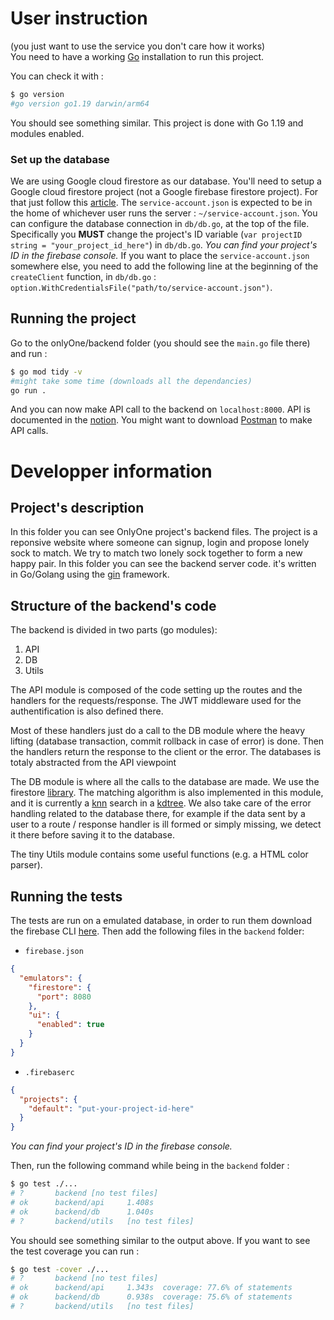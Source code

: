 # User instruction
(you just want to use the service you don't care how it works)  
You need to have a working [Go](https://go.dev/learn/) installation to run this project.

You can check it with :
```bash
$ go version
#go version go1.19 darwin/arm64
```
You should see something similar. This project is done with Go 1.19 and modules enabled.
### Set up the database
We are using Google cloud firestore as our database. You'll need to setup a Google cloud firestore project (not a Google firebase firestore project).
For that just follow this [article](https://cloud.google.com/firestore/docs/quickstart-servers#set_up_your_project). 
The `service-account.json` is expected to be in the home of whichever user runs the server : `~/service-account.json`.
You can configure the database connection in `db/db.go`, at the top of the file. Specifically you **MUST** change the project's ID variable (`var projectID string = "your_project_id_here"`) in `db/db.go`.
_You can find your project's ID in the firebase console._
If you want to place the `service-account.json` somewhere else, you need to add the following line at the beginning of the `createClient` function, in `db/db.go` : `option.WithCredentialsFile("path/to/service-account.json")`.


## Running the project
Go to the onlyOne/backend folder (you should see the `main.go` file there) and run :
```bash
$ go mod tidy -v
#might take some time (downloads all the dependancies)
go run .
```
And you can now make API call to the backend on `localhost:8000`. 
API is documented in the [notion](https://www.notion.so/webblitchy/Sp-cification-API-049c86e231324f048c2d2569b49a30ac). You might want to download [Postman](https://www.postman.com/) to make API calls.



# Developper information

## Project's description 
In this folder you can see OnlyOne project's backend files.
The project is a reponsive website where someone can signup, login and propose lonely sock to match. We try to match two lonely sock together to form a new happy pair.
In this folder you can see the backend server code. it's written in Go/Golang using the [gin](https://gin-gonic.com/) framework.

## Structure of the backend's code

The backend is divided in two parts (go modules):
 1. API
 2. DB
 3. Utils

The API module is composed of the code setting up the routes and the handlers for the requests/response. The JWT middleware used for the authentification is also defined there.

Most of these handlers just do a call to the DB module where the heavy lifting (database transaction, commit rollback in case of error) is done. Then the handlers return the response to the client or the error.
The databases is totaly abstracted from the API viewpoint

The DB module is where all the calls to the database are made. We use the firestore [library](https://pkg.go.dev/google.golang.org/cloud/firestore). The matching algorithm is also implemented in this module, and it is currently a [knn](https://en.wikipedia.org/wiki/K-nearest_neighbors_algorithm) search in a [kdtree](https://github.com/sjwhitworth/golearn/blob/master/kdtree/kdtree.go). We also take care of the error handling related to the database there, for example if the data sent by a user to a route / response handler is ill formed or simply missing, we detect it there before saving it to the database. 

The tiny Utils module contains some useful functions (e.g. a HTML color parser).

## Running the tests
The tests are run on a emulated database, in order to run them download the firebase CLI [here](https://firebaseopensource.com/projects/firebase/firebase-tools/).
Then add the following files in the `backend` folder:
- `firebase.json`
```json
{
  "emulators": {
    "firestore": {
      "port": 8080
    },
    "ui": {
      "enabled": true
    }
  }
}
```
- `.firebaserc`
```json
{
  "projects": {
    "default": "put-your-project-id-here"
  }
}
```
_You can find your project's ID in the firebase console._


Then, run the following command while being in the `backend` folder :
```bash
$ go test ./...
# ?       backend [no test files]
# ok      backend/api     1.408s
# ok      backend/db      1.040s
# ?       backend/utils   [no test files]
```
You should see something similar to the output above. If you want to see the test coverage you can run :
```bash
$ go test -cover ./...
# ?       backend [no test files]
# ok      backend/api     1.343s  coverage: 77.6% of statements
# ok      backend/db      0.938s  coverage: 75.6% of statements
# ?       backend/utils   [no test files]
```
